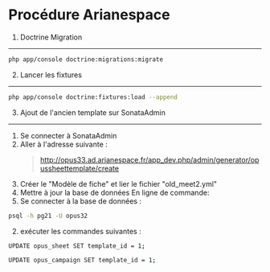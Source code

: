 Procédure Arianespace
=====================
1. Doctrine Migration
---------------------
```sh
php app/console doctrine:migrations:migrate
```
2. Lancer les fixtures
----------------------
```sh
php app/console doctrine:fixtures:load --append
```
3. Ajout de l'ancien template sur SonataAdmin
---------------------------------------------
1. Se connecter à SonataAdmin
2. Aller à l'adresse suivante : 
   > http://opus33.ad.arianespace.fr/app_dev.php/admin/generator/opussheettemplate/create
3. Créer le "Modèle de fiche" et lier le fichier "old_meet2.yml"
4. Mettre à jour la base de données
En ligne de commande: 
1.  Se connecter à la base de données :
```sh
psql -h pg21 -U opus32
```
2.  exécuter les commandes suivantes :
```sh
UPDATE opus_sheet SET template_id = 1;
```

```sh
UPDATE opus_campaign SET template_id = 1;
```